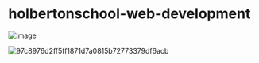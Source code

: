 # holbertonschool-web-development

![image](https://user-images.githubusercontent.com/91051859/226315864-909956f3-e83b-4ad5-a307-2252f3f04108.jpg)

![97c8976d2ff5ff1871d7a0815b72773379df6acb](https://user-images.githubusercontent.com/91051859/226315929-def689e1-32e7-4180-9ed3-4969b599ece8.jpg)
